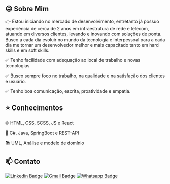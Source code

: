 ## :stuck_out_tongue_winking_eye: Sobre Mim 

:point_right: Estou iniciando no mercado de desenvolvimento, entretanto já possuo experiência de cerca de 2 anos em infraestrutura de rede e telecom, atuando em diversos clientes, levando e inovando com soluções de ponta. Busco a cada dia evoluir no mundo da tecnologia e interpessoal para a cada dia me tornar um desenvolvedor melhor e mais capacitado tanto em hard skills e em soft skills.

:white_check_mark: Tenho facilidade com adequação ao local de trabalho e novas tecnologias

:white_check_mark: Busco sempre foco no trabalho, na qualidade e na satisfação dos clientes e usuário.

:white_check_mark: Tenho boa comunicação, escrita, proatividade e empatia. 

## :star: Conhecimentos 
:globe_with_meridians: HTML, CSS, SCSS, JS e React

:rocket: C#, Java, SpringBoot e REST-API 

:books: UML, Análise e modelo de domínio

## :mailbox: Contato
[![Linkedin Badge](https://img.shields.io/badge/linkedin-%230077B5.svg?&style=for-the-badge&logo=linkedin&logoColor=white)](https://www.linkedin.com/in/ophsr/) 
[![Gmail Badge](https://img.shields.io/badge/gmail-%23D14836.svg?&style=for-the-badge&logo=gmail&logoColor=white)](mailto:phsr2001@gmail.com)
[![Whatsapp Badge](https://img.shields.io/badge/WHATSAPP-%2325D366.svg?&style=for-the-badge&logo=whatsapp&logoColor=white)](https://api.whatsapp.com/send?phone=5561983817104&text=Ol%C3%A1%20Pedro)

